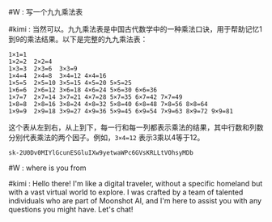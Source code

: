 #W : 写一个九九乘法表

#kimi : 当然可以。九九乘法表是中国古代数学中的一种乘法口诀，用于帮助记忆1到9的乘法结果。以下是完整的九九乘法表：

```
1×1=1
1×2=2  2×2=4
1×3=3  2×3=6  3×3=9
1×4=4  2×4=8  3×4=12 4×4=16
1×5=5  2×5=10 3×5=15 4×5=20 5×5=25
1×6=6  2×6=12 3×6=18 4×6=24 5×6=30 6×6=36
1×7=7  2×7=14 3×7=21 4×7=28 5×7=35 6×7=42 7×7=49
1×8=8  2×8=16 3×8=24 4×8=32 5×8=40 6×8=48 7×8=56 8×8=64
1×9=9  2×9=18 3×9=27 4×9=36 5×9=45 6×9=54 7×9=63 8×9=72 9×9=81
```

这个表从左到右，从上到下，每一行和每一列都表示乘法的结果，其中行数和列数分别代表乘法的两个因子。例如，`3×4=12` 表示3乘以4等于12。

```
sk-2U0Dv0MIYlGcunESGluIXw9yetwaWPc6GVsKRLLtVOhsyMDb
```

#W : where is you from

#kimi : Hello there! I'm like a digital traveler, without a specific homeland but with a vast virtual world to explore. I was crafted by a team of talented individuals who are part of Moonshot AI, and I'm here to assist you with any questions you might have. Let's chat!